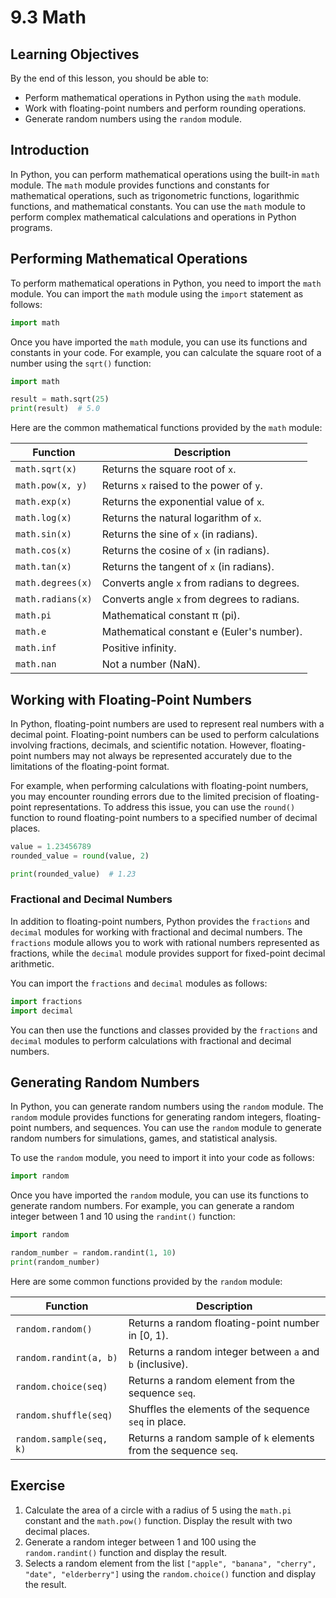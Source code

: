 # 9.3 Math

## Learning Objectives

By the end of this lesson, you should be able to:

- Perform mathematical operations in Python using the `math` module.
- Work with floating-point numbers and perform rounding operations.
- Generate random numbers using the `random` module.

## Introduction

In Python, you can perform mathematical operations using the built-in `math` module. The `math` module provides functions and constants for mathematical operations, such as trigonometric functions, logarithmic functions, and mathematical constants. You can use the `math` module to perform complex mathematical calculations and operations in Python programs.

## Performing Mathematical Operations

To perform mathematical operations in Python, you need to import the `math` module. You can import the `math` module using the `import` statement as follows:

```python
import math
```

Once you have imported the `math` module, you can use its functions and constants in your code. For example, you can calculate the square root of a number using the `sqrt()` function:

```python
import math

result = math.sqrt(25)
print(result)  # 5.0
```

Here are the common mathematical functions provided by the `math` module:

| Function          | Description                                 |
| ----------------- | ------------------------------------------- |
| `math.sqrt(x)`    | Returns the square root of `x`.             |
| `math.pow(x, y)`  | Returns `x` raised to the power of `y`.     |
| `math.exp(x)`     | Returns the exponential value of `x`.       |
| `math.log(x)`     | Returns the natural logarithm of `x`.       |
| `math.sin(x)`     | Returns the sine of `x` (in radians).       |
| `math.cos(x)`     | Returns the cosine of `x` (in radians).     |
| `math.tan(x)`     | Returns the tangent of `x` (in radians).    |
| `math.degrees(x)` | Converts angle `x` from radians to degrees. |
| `math.radians(x)` | Converts angle `x` from degrees to radians. |
| `math.pi`         | Mathematical constant π (pi).               |
| `math.e`          | Mathematical constant e (Euler's number).   |
| `math.inf`        | Positive infinity.                          |
| `math.nan`        | Not a number (NaN).                         |

## Working with Floating-Point Numbers

In Python, floating-point numbers are used to represent real numbers with a decimal point. Floating-point numbers can be used to perform calculations involving fractions, decimals, and scientific notation. However, floating-point numbers may not always be represented accurately due to the limitations of the floating-point format.

For example, when performing calculations with floating-point numbers, you may encounter rounding errors due to the limited precision of floating-point representations. To address this issue, you can use the `round()` function to round floating-point numbers to a specified number of decimal places.

```python
value = 1.23456789
rounded_value = round(value, 2)

print(rounded_value)  # 1.23
```

### Fractional and Decimal Numbers

In addition to floating-point numbers, Python provides the `fractions` and `decimal` modules for working with fractional and decimal numbers. The `fractions` module allows you to work with rational numbers represented as fractions, while the `decimal` module provides support for fixed-point decimal arithmetic.

You can import the `fractions` and `decimal` modules as follows:

```python
import fractions
import decimal
```

You can then use the functions and classes provided by the `fractions` and `decimal` modules to perform calculations with fractional and decimal numbers.

## Generating Random Numbers

In Python, you can generate random numbers using the `random` module. The `random` module provides functions for generating random integers, floating-point numbers, and sequences. You can use the `random` module to generate random numbers for simulations, games, and statistical analysis.

To use the `random` module, you need to import it into your code as follows:

```python
import random
```

Once you have imported the `random` module, you can use its functions to generate random numbers. For example, you can generate a random integer between 1 and 10 using the `randint()` function:

```python
import random

random_number = random.randint(1, 10)
print(random_number)
```

Here are some common functions provided by the `random` module:

| Function                | Description                                                      |
| ----------------------- | ---------------------------------------------------------------- |
| `random.random()`       | Returns a random floating-point number in [0, 1).                |
| `random.randint(a, b)`  | Returns a random integer between `a` and `b` (inclusive).        |
| `random.choice(seq)`    | Returns a random element from the sequence `seq`.                |
| `random.shuffle(seq)`   | Shuffles the elements of the sequence `seq` in place.            |
| `random.sample(seq, k)` | Returns a random sample of `k` elements from the sequence `seq`. |

## Exercise

1. Calculate the area of a circle with a radius of 5 using the `math.pi` constant and the `math.pow()` function. Display the result with two decimal places.
2. Generate a random integer between 1 and 100 using the `random.randint()` function and display the result.
3. Selects a random element from the list `["apple", "banana", "cherry", "date", "elderberry"]` using the `random.choice()` function and display the result.
